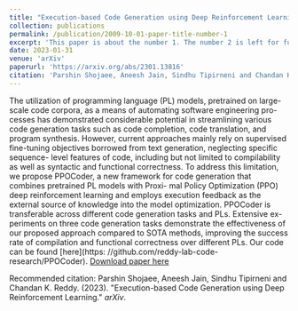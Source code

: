 ```yaml
---
title: "Execution-based Code Generation using Deep Reinforcement Learning"
collection: publications
permalink: /publication/2009-10-01-paper-title-number-1
excerpt: 'This paper is about the number 1. The number 2 is left for future work.'
date: 2023-01-31
venue: 'arXiv'
paperurl: 'https://arxiv.org/abs/2301.13816'
citation: 'Parshin Shojaee, Aneesh Jain, Sindhu Tipirneni and Chandan K. Reddy. (2023). &quot;Execution-based Code Generation using Deep Reinforcement Learning.&quot; <i>arXiv</i>.'
---
```

The utilization of programming language (PL) models, pretrained on large-scale code corpora, as a means of automating software engineering pro- cesses has demonstrated considerable potential in streamlining various code generation tasks such as code completion, code translation, and program synthesis. However, current approaches mainly rely on supervised fine-tuning objectives borrowed from text generation, neglecting specific sequence- level features of code, including but not limited to compilability as well as syntactic and functional correctness. To address this limitation, we propose PPOCoder, a new framework for code generation that combines pretrained PL models with Proxi- mal Policy Optimization (PPO) deep reinforcement learning and employs execution feedback as the external source of knowledge into the model optimization. PPOCoder is transferable across different code generation tasks and PLs. Extensive ex- periments on three code generation tasks demonstrate the effectiveness of our proposed approach compared to SOTA methods, improving the success rate of compilation and functional correctness over different PLs. Our code can be found [here](https: //github.com/reddy-lab-code-research/PPOCoder).
[Download paper here](http://academicpages.github.io/files/paper1.pdf)

Recommended citation: Parshin Shojaee, Aneesh Jain, Sindhu Tipirneni and Chandan K. Reddy. (2023). "Execution-based Code Generation using Deep Reinforcement Learning." <i>arXiv</i>.